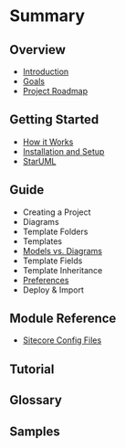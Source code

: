 # Summary

## Overview

* [Introduction](README.md)
* [Goals](project-goal.md)
* [Project Roadmap](chapter1.md)

## Getting Started

* [How it Works](getting-started/how-it-works.md)
* [Installation and Setup](getting-started/setup-and-insta.md)
* [StarUML](getting-started/staruml.md)

## Guide

* Creating a Project
* Diagrams
* Template Folders
* Templates
* [Models vs. Diagrams](guide/models-vs-diagrams.md)
* Template Fields
* Template Inheritance
* [Preferences](guide/saving-preferences.md)
* Deploy & Import

## Module Reference

* [Sitecore Config Files](guide/sitecore-configuration.md)

## Tutorial

## Glossary

## Samples

